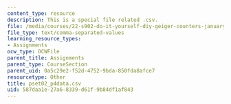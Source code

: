 ```yaml
---
content_type: resource
description: This is a special file related .csv.
file: /media/courses/22-s902-do-it-yourself-diy-geiger-counters-january-iap-2015/587daa1e27a68339d61f9b84df1af843_pset02_p4data.csv
file_type: text/comma-separated-values
learning_resource_types:
- Assignments
ocw_type: OCWFile
parent_title: Assignments
parent_type: CourseSection
parent_uid: 0a5c29e2-f52d-4752-9bda-850fda8afce7
resourcetype: Other
title: pset02_p4data.csv
uid: 587daa1e-27a6-8339-d61f-9b84df1af843
---
```

